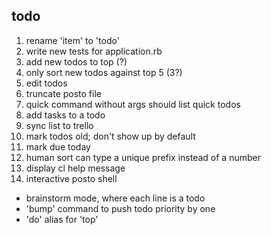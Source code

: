 todo
----

1. rename 'item' to 'todo'
2. write new tests for application.rb
3. add new todos to top (?)
4. only sort new todos against top 5 (3?)
5. edit todos
6. truncate posto file
7. quick command without args should list quick todos
8. add tasks to a todo
9. sync list to trello
10. mark todos old; don't show up by default
11. mark due today
12. human sort can type a unique prefix instead of a number
13. display cl help message
14. interactive posto shell
* brainstorm mode, where each line is a todo
* 'bump' command to push todo priority by one
* 'do' alias for 'top'
